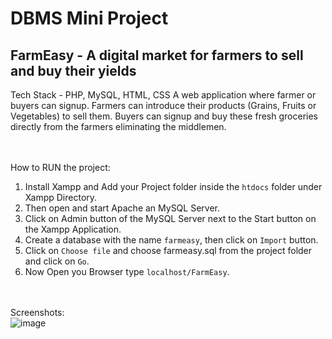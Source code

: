 # DBMS Mini Project
## FarmEasy - A digital market for farmers to sell and buy their yields
Tech Stack - PHP, MySQL, HTML, CSS
A web application where farmer or buyers can signup. Farmers can introduce their products (Grains, Fruits or Vegetables) to sell them. Buyers can signup and buy these fresh groceries directly from the farmers eliminating the middlemen. 

<br><br>
How to RUN the project:
1. Install Xampp and Add your Project folder inside the ```htdocs``` folder under Xampp Directory.
2. Then open and start Apache an MySQL Server.
3. Click on Admin button of the MySQL Server next to the Start button on the Xampp Application.
4. Create a database with the name ```farmeasy```, then click on ```Import``` button.
5. Click on ```Choose file``` and choose farmeasy.sql from the project folder and click on ```Go```.
6. Now Open you Browser type ```localhost/FarmEasy```.

<br><br>
Screenshots:
<br>
![image](https://user-images.githubusercontent.com/89032469/153743383-bdec2d1a-14e9-43e3-8180-c757abe8f515.png)

